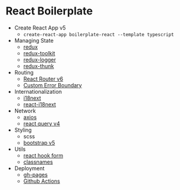 # React Boilerplate

- Create React App v5
  - `create-react-app boilerplate-react --template typescript`
- Managing State
  - [redux](https://redux.js.org/)
  - [redux-toolkit](https://redux-toolkit.js.org/)
  - [redux-logger](https://github.com/LogRocket/redux-logger)
  - [redux-thunk](https://redux.js.org/usage/writing-logic-thunks)
- Routing
  - [React Router v6](https://reactrouter.com/en/main)
  - [Custom Error Boundary](https://github.com/Noverish/boilerplate-react/blob/master/src/page/common/ErrorBoundary.tsx)
- Internationalization
  - [i18next](https://www.i18next.com/)
  - [react-i18next](https://react.i18next.com/)
- Network
  - [axios](https://axios-http.com/)
  - [react query v4](https://tanstack.com/query/latest)
- Styling
  - scss
  - [bootstrap v5](https://react-bootstrap.github.io/)
- Utils
  - [react hook form](https://react-hook-form.com/)
  - [classnames](https://github.com/JedWatson/classnames)
- Deployment
  - [gh-pages](https://github.com/tschaub/gh-pages)
  - [Github Actions](https://github.com/Noverish/boilerplate-react/blob/master/.github/workflows/deploy.yml)
